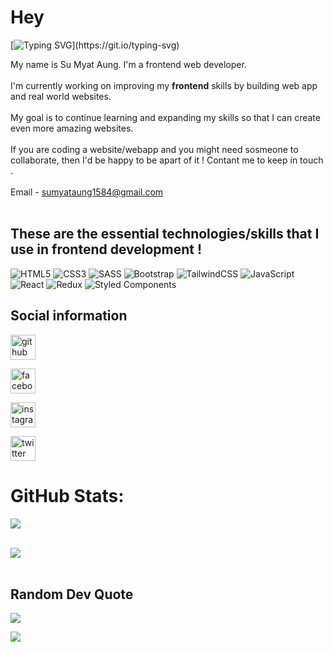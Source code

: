 # Hey 
[![Typing SVG](https://readme-typing-svg.herokuapp.com?color=%2336BCF7&lines=Welcome+to+Su+Myat+Aung's+profile!)](https://git.io/typing-svg)

My name is Su Myat Aung. I'm a frontend web developer.
<br/>
<br/>
I'm currently working on improving my **frontend** skills by building web app and real world websites.
<br/>
<br/>
My goal is to continue learning and expanding my skills so that I can create even more amazing websites.
<br/>
<br/>
If you are coding a website/webapp and you might need sosmeone to collaborate, then I'd be happy to be apart of it ! Contant me to keep in touch .
<br/>
<br/>
Email - sumyataung1584@gmail.com 
<br/>
<br/>
<!-- ![giphy](https://user-images.githubusercontent.com/108873224/204598203-7fd0251c-8549-4fc7-b279-412d767d727a.gif) -->



## These are the essential technologies/skills that I use in frontend development !

![HTML5](https://img.shields.io/badge/html5-%23E34F26.svg?style=for-the-badge&logo=html5&logoColor=white) 
![CSS3](https://img.shields.io/badge/css3-%231572B6.svg?style=for-the-badge&logo=css3&logoColor=white) 
![SASS](https://img.shields.io/badge/SASS-hotpink.svg?style=for-the-badge&logo=SASS&logoColor=white) 
![Bootstrap](https://img.shields.io/badge/bootstrap-%23563D7C.svg?style=for-the-badge&logo=bootstrap&logoColor=white) 
![TailwindCSS](https://img.shields.io/badge/tailwindcss-%2338B2AC.svg?style=for-the-badge&logo=tailwind-css&logoColor=white) 
![JavaScript](https://img.shields.io/badge/javascript-%23323330.svg?style=for-the-badge&logo=javascript&logoColor=%23F7DF1E) 
![React](https://img.shields.io/badge/react-%2320232a.svg?style=for-the-badge&logo=react&logoColor=%2361DAFB) 
![Redux](https://img.shields.io/badge/redux-%23593d88.svg?style=for-the-badge&logo=redux&logoColor=white) 
![Styled Components](https://img.shields.io/badge/styled--components-DB7093?style=for-the-badge&logo=styled-components&logoColor=white)


<!-- 
### Tools
- Terminal, command prompt ( CLI )
- Git and GitHub ( version control )
- NPM ( package manager )
- Chrome Dev tools ( web developer tools )
- Gulp ( front-end tasks runner, build tool )
- VS-code ( code editor )
- Chrome ( Browser ) -->

## Social information

[<img src='https://cdn.jsdelivr.net/npm/simple-icons@3.0.1/icons/github.svg' alt='github' height='40'>](https://github.com/sumyat-aung) 

[<img src='https://cdn.jsdelivr.net/npm/simple-icons@3.0.1/icons/facebook.svg' alt='facebook' height='40'>](https://www.facebook.com/sumyataung2004)

[<img src='https://cdn.jsdelivr.net/npm/simple-icons@3.0.1/icons/instagram.svg' alt='instagram' height='40'>](https://www.instagram.com/sumyataung_2004/) 

[<img src='https://cdn.jsdelivr.net/npm/simple-icons@3.0.1/icons/twitter.svg' alt='twitter' height='40'>](https://twitter.com/SuMyatAung158)  


#  GitHub Stats:

![](https://github-readme-stats.vercel.app/api?username=sumyat-aung&theme=dark&hide_border=true&include_all_commits=true&count_private=true)<br/><br/>

![](https://github-readme-streak-stats.herokuapp.com/?user=sumyat-aung&theme=dark&hide_border=true)<br/> <br/>

<!-- ![](https://github-readme-stats.vercel.app/api/top-langs/?username=sumyat-aung&theme=dark&hide_border=true&include_all_commits=true&count_private=true&layout=compact) <br/> <br/> -->

<!-- ![GitHub Activity Graph](https://activity-graph.herokuapp.com/graph?username=sumyat-aung)   <br/> <br/> -->


##  Random Dev Quote
![](https://quotes-github-readme.vercel.app/api?type=horizontal&theme=dark) <br/>

<!-- ##  Random Dev Meme
<img src="https://random-memer.herokuapp.com/" width="512px"/>  <br/> -->
 

[![](https://visitcount.itsvg.in/api?id=sumyat-aung&label=Profile%20Views&color=12&icon=0&pretty=true)](https://visitcount.itsvg.in)

<br/>

<!-- ![giphy](https://user-images.githubusercontent.com/108873224/204597953-ff022bec-7863-4d0d-9ea6-3186a1b1c5f5.gif) -->
<br/>

<!-- ![giphy](https://user-images.githubusercontent.com/108873224/204598870-b3dd1191-bec4-4954-8f4b-32319d3de968.gif) -->


